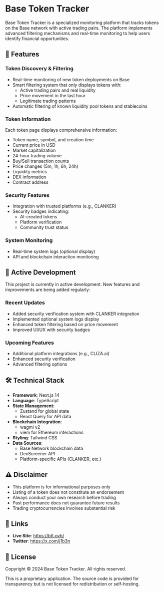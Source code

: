 # Base Token Tracker

Base Token Tracker is a specialized monitoring platform that tracks tokens on the Base network with active trading pairs. The platform implements advanced filtering mechanisms and real-time monitoring to help users identify financial opportunities.

## 🚀 Features

### Token Discovery & Filtering
- Real-time monitoring of new token deployments on Base
- Smart filtering system that only displays tokens with:
  - Active trading pairs and real liquidity
  - Price movement in the last hour
  - Legitimate trading patterns
- Automatic filtering of known liquidity pool tokens and stablecoins

### Token Information
Each token page displays comprehensive information:
- Token name, symbol, and creation time
- Current price in USD
- Market capitalization
- 24-hour trading volume
- Buy/Sell transaction counts
- Price changes (5m, 1h, 6h, 24h)
- Liquidity metrics
- DEX information
- Contract address

### Security Features
- Integration with trusted platforms (e.g., CLANKER)
- Security badges indicating:
  - AI-created tokens
  - Platform verification
  - Community trust status

### System Monitoring
- Real-time system logs (optional display)
- API and blockchain interaction monitoring

## 🔄 Active Development

This project is currently in active development. New features and improvements are being added regularly:

### Recent Updates
- Added security verification system with CLANKER integration
- Implemented optional system logs display
- Enhanced token filtering based on price movement
- Improved UI/UX with security badges

### Upcoming Features
- Additional platform integrations (e.g., CLIZA.ai)
- Enhanced security verification
- Advanced filtering options

## 🛠 Technical Stack

- **Framework**: Next.js 14
- **Language**: TypeScript
- **State Management**: 
  - Zustand for global state
  - React Query for API data
- **Blockchain Integration**:
  - wagmi v2
  - viem for Ethereum interactions
- **Styling**: Tailwind CSS
- **Data Sources**:
  - Base Network blockchain data
  - DexScreener API
  - Platform-specific APIs (CLANKER, etc.)

## ⚠️ Disclaimer

- This platform is for informational purposes only
- Listing of a token does not constitute an endorsement
- Always conduct your own research before trading
- Past performance does not guarantee future results
- Trading cryptocurrencies involves substantial risk

## 🔗 Links

- **Live Site**: https://btt.ovh/
- **Twitter**: https://x.com/j1b3n

## 📝 License

Copyright © 2024 Base Token Tracker. All rights reserved.

This is a proprietary application. The source code is provided for transparency but is not licensed for redistribution or self-hosting.
